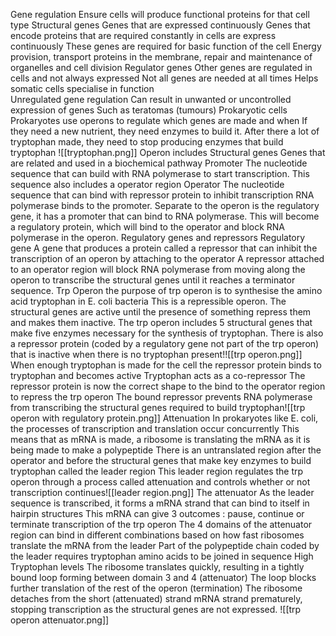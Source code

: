 Gene regulation 
	Ensure cells will produce functional proteins for that cell type
	Structural genes
		Genes that are expressed continuously
		Genes that encode proteins that are required constantly in cells are express continuously
		These genes are required for basic function of the cell
			Energy provision, transport proteins in the membrane, repair and maintenance of organelles and cell division
	Regulator genes
		Other genes are regulated in cells and not always expressed
		Not all genes are needed at all times
			Helps somatic cells specialise in function\
	Unregulated gene regulation
		Can result in unwanted or uncontrolled expression of genes
			Such as teratomas (tumours)
Prokaryotic cells
	Prokaryotes use operons to regulate which genes are made and when
	If they need a new nutrient, they need enzymes to build it. After there a lot of tryptophan made, they need to stop producing enzymes that build tryptophan
	![[tryptophan.png]]
	Operon includes
		Structural genes
			Genes that are related and used in a biochemical pathway
		Promoter 
			The nucleotide sequence that can build with RNA polymerase to start transcription. This sequence also includes a operator region
		Operator
			The nucleotide sequence that can bind with repressor protein to inhibit transcription
	RNA polymerase binds to the promoter. Separate to the operon is the regulatory gene, it has a promoter that can bind to RNA polymerase. This will become a regulatory protein, which will bind to the operator and block RNA polymerase in the operon.
	Regulatory genes and repressors
		Regulatory gene
			A gene that produces a protein called a repressor that can inhibit the transcription of an operon by attaching to the operator
			A repressor attached to an operator region will block RNA polymerase from moving along the operon to transcribe the structural genes until it reaches a terminator sequence.
	Trp Operon
		the purpose of trp operon is to synthesise the amino acid tryptophan in E. coli bacteria
		This is a repressible operon. The structural genes are active until the presence of something repress them and makes them inactive. 
		The trp operon includes 5 structural genes that make five enzymes necessary for the synthesis of tryptophan. 
		There is also a repressor protein (coded by a regulatory gene not part of the trp operon) that is inactive when there is no tryptophan present!![[trp operon.png]]
		When enough tryptophan is made for the cell the repressor protein binds to tryptophan and becomes active
		Tryptophan acts as a co-repressor
		The repressor protein is now the correct shape to the bind to the operator region to repress the trp operon
		The bound repressor prevents RNA polymerase from transcribing the structural genes required to build tryptophan![[trp operon with regulatory protein.png]]
		Attenuation
			In prokaryotes like E. coli, the processes of transcription and translation occur concurrently
			This means that as mRNA is made, a ribosome is translating the mRNA as it is being made to make a polypeptide
			There is an untranslated region after the operator and before the structural genes that make key enzymes to build tryptophan called the leader region
			This leader region regulates the trp operon through a process called attenuation and controls whether or not transcription continues![[leader region.png]]
			The attenuator
				As the leader sequence is transcribed, it forms a mRNA strand that can bind to itself in hairpin structures
				This mRNA can give 3 outcomes : pause, continue or terminate transcription of the trp operon
				The 4 domains of the attenuator region can bind in different combinations based on how fast ribosomes translate the mRNA from the leader
				Part of the polypeptide chain coded by the leader requires tryptophan amino acids to be joined in sequence
				High Tryptophan levels
					The ribosome translates quickly, resulting in a tightly bound loop forming between domain 3 and 4 (attenuator)
					The loop blocks further translation of the rest of the operon (termination)
					The ribosome detaches from the short (attenuated) strand mRNA strand prematurely, stopping transcription as the structural genes are not expressed. ![[trp operon attenuator.png]]